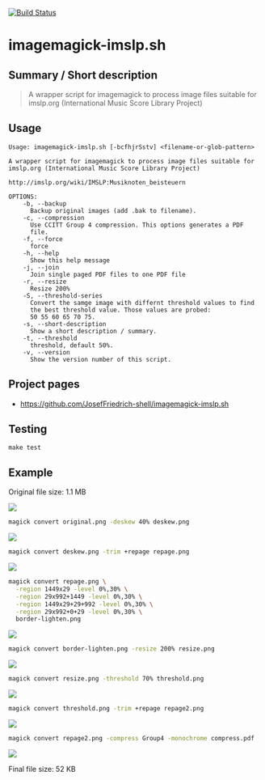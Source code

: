 [![Build Status](https://travis-ci.org/JosefFriedrich-shell/imagemagick-imslp.sh.svg?branch=master)](https://travis-ci.org/JosefFriedrich-shell/imagemagick-imslp.sh)

# imagemagick-imslp.sh


## Summary / Short description

> A wrapper script for imagemagick to process image files suitable for imslp.org (International Music Score Library Project)

## Usage

```
Usage: imagemagick-imslp.sh [-bcfhjrSstv] <filename-or-glob-pattern>

A wrapper script for imagemagick to process image files suitable for imslp.org (International Music Score Library Project)

http://imslp.org/wiki/IMSLP:Musiknoten_beisteuern

OPTIONS:
	-b, --backup
	  Backup original images (add .bak to filename).
	-c, --compression
	  Use CCITT Group 4 compression. This options generates a PDF
	  file.
	-f, --force
	  force
	-h, --help
	  Show this help message
	-j, --join
	  Join single paged PDF files to one PDF file
	-r, --resize
	  Resize 200%
	-S, --threshold-series
	  Convert the samge image with differnt threshold values to find
	  the best threshold value. Those values are probed:
	  50 55 60 65 70 75.
	-s, --short-description
	  Show a short description / summary.
	-t, --threshold
	  threshold, default 50%.
	-v, --version
	  Show the version number of this script.

```

## Project pages

* https://github.com/JosefFriedrich-shell/imagemagick-imslp.sh

## Testing

```
make test
```

## Example

Original file size: 1.1 MB

![](test/scans/readme/original.png)

```sh
magick convert original.png -deskew 40% deskew.png
```

![](test/scans/readme/deskew.png)

```sh
magick convert deskew.png -trim +repage repage.png
```

![](test/scans/readme/repage.png)

```sh
magick convert repage.png \
  -region 1449x29 -level 0%,30% \
  -region 29x992+1449 -level 0%,30% \
  -region 1449x29+29+992 -level 0%,30% \
  -region 29x992+0+29 -level 0%,30% \
  border-lighten.png
```

![](test/scans/readme/border-lighten.png)

```sh
magick convert border-lighten.png -resize 200% resize.png
```

![](test/scans/readme/resize.png)

```sh
magick convert resize.png -threshold 70% threshold.png
```

![](test/scans/readme/threshold.png)

```sh
magick convert threshold.png -trim +repage repage2.png
```

![](test/scans/readme/repage2.png)

```sh
magick convert repage2.png -compress Group4 -monochrome compress.pdf
```

![](test/scans/readme/repage2.png)

Final file size: 52 KB
